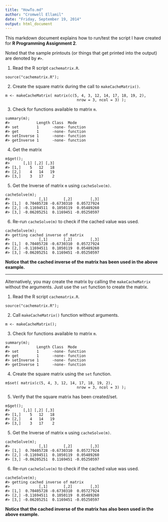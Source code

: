 ```yaml
---
title: "HowTo.md"
author: "Cromwell Ellamil"
date: "Friday, September 19, 2014"
output: html_document
---
```



This markdown document explains how to run/test the script I have created for
**R Programming Assignment 2**.

Noted that the sample printouts (or things that get printed into the output) 
are denoted by `#>`.


1. Read the R script `cachematrix.R`.

```
source("cachematrix.R");
```

2. Create the square matrix during the call to `makeCacheMatrix()`.

```
m <- makeCacheMatrix( matrix(c(5, 4, 3, 12, 14, 17, 18, 19, 2), 
                                nrow = 3, ncol = 3) );
```

3. Check for functions available to matrix `m`.

```
summary(m);
#>            Length Class  Mode    
#> set        1      -none- function
#> get        1      -none- function
#> setInverse 1      -none- function
#> getInverse 1      -none- function
```

4. Get the matrix

```
m$get();
#>      [,1] [,2] [,3]
#> [1,]    5   12   18
#> [2,]    4   14   19
#> [3,]    3   17    2
```

5. Get the Inverse of matrix `m` using `cacheSolve(m)`.

```
cacheSolve(m);
#>             [,1]       [,2]        [,3]
#> [1,]  0.70405728 -0.6730310  0.05727924
#> [2,] -0.11694511  0.1050119  0.05489260
#> [3,] -0.06205251  0.1169451 -0.05250597
```

6. Re-run `cacheSolve(m)` to check if the cached value was used.

```
cacheSolve(m);
#> getting cached inverse of matrix
#>             [,1]       [,2]        [,3]
#> [1,]  0.70405728 -0.6730310  0.05727924
#> [2,] -0.11694511  0.1050119  0.05489260
#> [3,] -0.06205251  0.1169451 -0.05250597
```
   
__Notice that the cached inverse of the matrix has been used in the above example.__

---

Alternatively, you may create the matrix by calling the `makeCacheMatrix` without
the arguments.  Just use the `set` function to create the matrix.


1. Read the R script `cachematrix.R`.

```
source("cachematrix.R");
```

2. Call `makeCacheMatrix()` function without arguments.

```
m <- makeCacheMatrix();
```

3. Check for functions available to matrix `m`.

```
summary(m);
#>            Length Class  Mode    
#> set        1      -none- function
#> get        1      -none- function
#> setInverse 1      -none- function
#> getInverse 1      -none- function
```

4. Create the square matrix using the `set` function.

```
m$set( matrix(c(5, 4, 3, 12, 14, 17, 18, 19, 2), 
                                nrow = 3, ncol = 3) );
```

5. Verify that the square matrix has been created/set.

```
m$get();
#>      [,1] [,2] [,3]
#> [1,]    5   12   18
#> [2,]    4   14   19
#> [3,]    3   17    2
```

5. Get the Inverse of matrix `m` using `cacheSolve(m)`.

```
cacheSolve(m);
#>             [,1]       [,2]        [,3]
#> [1,]  0.70405728 -0.6730310  0.05727924
#> [2,] -0.11694511  0.1050119  0.05489260
#> [3,] -0.06205251  0.1169451 -0.05250597
```

6. Re-run `cacheSolve(m)` to check if the cached value was used.

```
cacheSolve(m);
#> getting cached inverse of matrix
#>             [,1]       [,2]        [,3]
#> [1,]  0.70405728 -0.6730310  0.05727924
#> [2,] -0.11694511  0.1050119  0.05489260
#> [3,] -0.06205251  0.1169451 -0.05250597
```

__Notice that the cached inverse of the matrix has also been used in the above example.__

